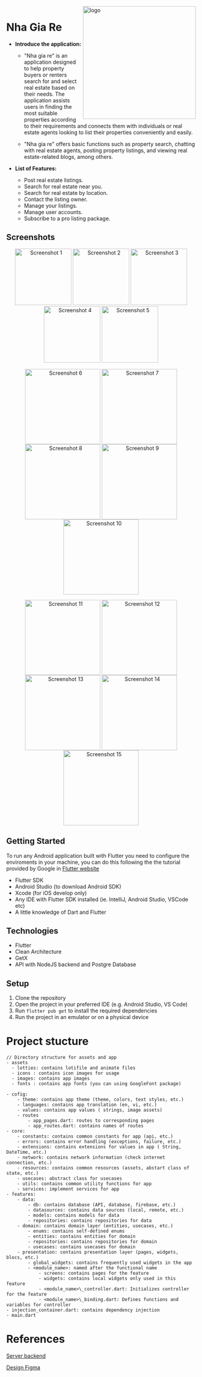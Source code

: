 <img align="right" width="300" alt="logo" src="assets/images/logo.png">

# Nha Gia Re

- **Introduce the application:**

  - "Nha gia re" is an application designed to help property buyers or renters search for and select real estate based on their needs. The application assists users in finding the most suitable properties according to their requirements and connects them with individuals or real estate agents looking to list their properties conveniently and easily.

  - "Nha gia re" offers basic functions such as property search, chatting with real estate agents, posting property listings, and viewing real estate-related blogs, among others.

- **List of Features:**
  - Post real estate listings.
  - Search for real estate near you.
  - Search for real estate by location.
  - Contact the listing owner.
  - Manage your listings.
  - Manage user accounts.
  - Subscribe to a pro listing package.

## Screenshots

<p align="center">
  <img src="assets/images/screenshot/loading.png" alt="Screenshot 1" width="150">
  <img src="assets/images/screenshot/login.png" alt="Screenshot 2" width="150">
  <img src="assets/images/screenshot/forgot.png" alt="Screenshot 3" width="150">
  <img src="assets/images/screenshot/update.png" alt="Screenshot 4" width="150">
  <img src="assets/images/screenshot/otp.png" alt="Screenshot 5" width="150">
</p>
<p align="center">
  <img src="assets/images/screenshot/home.png" alt="Screenshot 6" width="200" style="vertical-align: top;">
  <img src="assets/images/screenshot/detail.png" alt="Screenshot 7" width="200" style="vertical-align: top;">
  <img src="assets/images/screenshot/post.png" alt="Screenshot 8" width="200" style="vertical-align: top;">
  <img src="assets/images/screenshot/search.png" alt="Screenshot 9" width="200" style="vertical-align: top;">
  <img src="assets/images/screenshot/fillter.png" alt="Screenshot 10" width="200" style="vertical-align: top;">
</p>
<p align="center">
  <img src="assets/images/screenshot/account.png" alt="Screenshot 11" width="200" style="vertical-align: top;">
  <img src="assets/images/screenshot/Blog.png" alt="Screenshot 12" width="200" style="vertical-align: top;">
  <img src="assets/images/screenshot/chat_detail.png" alt="Screenshot 13" width="200" style="vertical-align: top;">
  <img src="assets/images/screenshot/management.png" alt="Screenshot 14" width="200" style="vertical-align: top;">
  <img src="assets/images/screenshot/purchase.png" alt="Screenshot 15" width="200" style="vertical-align: top;">
</p>

## Getting Started

To run any Android application built with Flutter you need to configure the enviroments in your machine, you can do this following the the tutorial provided by Google in [Flutter website](https://flutter.dev/docs/get-started/install)

- Flutter SDK
- Android Studio (to download Android SDK)
- Xcode (for iOS develop only)
- Any IDE with Flutter SDK installed (ie. IntelliJ, Android Studio, VSCode etc)
- A little knowledge of Dart and Flutter

## Technologies

- Flutter
- Clean Architecture
- GetX
- API with NodeJS backend and Postgre Database

## Setup

1. Clone the repository
2. Open the project in your preferred IDE (e.g. Android Studio, VS Code)
3. Run `flutter pub get` to install the required dependencies
4. Run the project in an emulator or on a physical device

# Project stucture

```
// Directory structure for assets and app
- assets
  - lotties: contains lotifile and animate files
  - icons : contains icon images for usage
  - images: contains app images
  - fonts : contains app fonts (you can using GoogleFont package)

- cofig:
    - theme: contains app theme (theme, colors, text styles, etc.)
    - languages: contains app translation (en, vi, etc.)
    - values: contains app values ( strings, image assets)
    - routes
        - app_pages.dart: routes to corresponding pages
        - app_routes.dart: contains names of routes
- core:
    - constants: contains common constants for app (api, etc.)
    - errors: contains error handling (exceptions, failure, etc.)
    - extensions: contains extensions for values in app ( String, DateTime, etc.)
    - network: contains network information (check internet connection, etc.)
    - resources: contains common resources (assets, abstart class of state, etc.)
    - usecases: abstract class for usecases
    - utils: contains common utility functions for app
    - services: implement services for app
- features:
    - data:
        - db: contains database (API, database, firebase, etc.)
        - datasources: contains data sources (local, remote, etc.)
        - models: contains models for data
        - repositories: contains repositories for data
    - domain: contains domain layer (entities, usecases, etc.)
        - enums: contains self-defined enums
        - entities: contains entities for domain
        - repositories: contains repositories for domain
        - usecases: contains usecases for domain
    - presentation: contains presentation layer (pages, widgets, blocs, etc.)
        - global_widgets: contains frequently used widgets in the app
        - <module_name>: named after the functional name
            - screens: contains pages for the feature
            - widgets: contains local widgets only used in this feature
            - <module_name>\_controller.dart: Initializes controller for the feature
            - <module_name>\_binding.dart: Defines functions and variables for controller
- injection_container.dart: contains dependency injection
- main.dart
```

# References

[Server backend](https://github.com/nhao2003/nha_gia_re_server)

[Design Figma](https://www.figma.com/file/0sRUPVgCitxAlJ73PnC048/NHAGIARE?type=design&node-id=1-34419&mode=design&t=gCwDIAaeSUXDQSJY-0)
